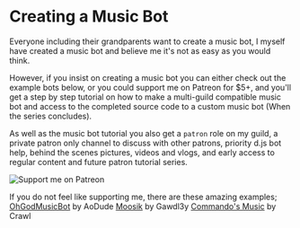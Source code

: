 # Creating a Music Bot

Everyone including their grandparents want to create a music bot, I myself have created a music bot and believe me it's not as easy as you would think.

However, if you insist on creating a music bot you can either check out the example bots below, or you could support me on Patreon for $5+, and you'll get a step by step tutorial on how to make a multi-guild compatible music bot and access to the completed source code to a custom music bot \(When the series concludes\).

As well as the music bot tutorial you also get a `patron` role on my guild, a private patron only channel to discuss with other patrons, priority d.js bot help, behind the scenes pictures, videos and vlogs, and early access to regular content and future patron tutorial series.

![Support me on Patreon](../.gitbook/assets/becomeapatronbanner.png)

If you do not feel like supporting me, there are these amazing examples; [OhGodMusicBot](https://github.com/bdistin/OhGodMusicBot) by AoDude [Moosik](https://github.com/Gawdl3y/discord-moosik) by Gawdl3y [Commando's Music](https://github.com/iCrawl/Commando/tree/master/commands/music) by Crawl

